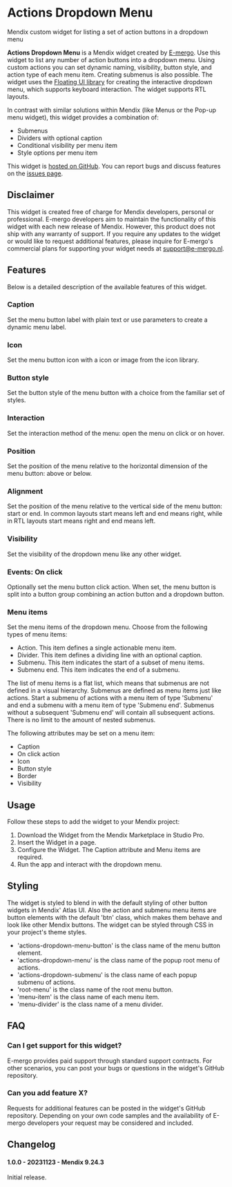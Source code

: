 # Actions Dropdown Menu

Mendix custom widget for listing a set of action buttons in a dropdown menu

**Actions Dropdown Menu** is a Mendix widget created by [E-mergo](https://www.e-mergo.nl). Use this widget to list any number of action buttons into a dropdown menu. Using custom actions you can set dynamic naming, visibility, button style, and action type of each menu item. Creating submenus is also possible. The widget uses the [Floating UI library](https://floating-ui.com/) for creating the interactive dropdown menu, which supports keyboard interaction. The widget supports RTL layouts.

In contrast with similar solutions within Mendix (like Menus or the Pop-up menu widget), this widget provides a combination of:

-   Submenus
-   Dividers with optional caption
-   Conditional visibility per menu item
-   Style options per menu item

This widget is [hosted on GitHub](https://github.com/e-mergo/mx-emergo-actions-dropdown-menu). You can report bugs and discuss features on the [issues page](https://github.com/e-mergo/mx-emergo-actions-dropdown-menu/issues).

## Disclaimer

This widget is created free of charge for Mendix developers, personal or professional. E-mergo developers aim to maintain the functionality of this widget with each new release of Mendix. However, this product does not ship with any warranty of support. If you require any updates to the widget or would like to request additional features, please inquire for E-mergo's commercial plans for supporting your widget needs at support@e-mergo.nl.

## Features

Below is a detailed description of the available features of this widget.

### Caption

Set the menu button label with plain text or use parameters to create a dynamic menu label.

### Icon

Set the menu button icon with a icon or image from the icon library.

### Button style

Set the button style of the menu button with a choice from the familiar set of styles.

### Interaction

Set the interaction method of the menu: open the menu on click or on hover.

### Position

Set the position of the menu relative to the horizontal dimension of the menu button: above or below.

### Alignment

Set the position of the menu relative to the vertical side of the menu button: start or end. In common layouts start means left and end means right, while in RTL layouts start means right and end means left.

### Visibility

Set the visibility of the dropdown menu like any other widget.

### Events: On click

Optionally set the menu button click action. When set, the menu button is split into a button group combining an action button and a dropdown button.

### Menu items

Set the menu items of the dropdown menu. Choose from the following types of menu items:

-   Action. This item defines a single actionable menu item.
-   Divider. This item defines a dividing line with an optional caption.
-   Submenu. This item indicates the start of a subset of menu items.
-   Submenu end. This item indicates the end of a submenu.

The list of menu items is a flat list, which means that submenus are not defined in a visual hierarchy. Submenus are defined as menu items just like actions. Start a submenu of actions with a menu item of type 'Submenu' and end a submenu with a menu item of type 'Submenu end'. Submenus without a subsequent 'Submenu end' will contain all subsequent actions. There is no limit to the amount of nested submenus.

The following attributes may be set on a menu item:

-   Caption
-   On click action
-   Icon
-   Button style
-   Border
-   Visibility

## Usage

Follow these steps to add the widget to your Mendix project:

1. Download the Widget from the Mendix Marketplace in Studio Pro.
2. Insert the Widget in a page.
3. Configure the Widget. The Caption attribute and Menu items are required.
4. Run the app and interact with the dropdown menu.

## Styling

The widget is styled to blend in with the default styling of other button widgets in Mendix' Atlas UI. Also the action and submenu menu items are button elements with the default 'btn' class, which makes them behave and look like other Mendix buttons. The widget can be styled through CSS in your project's theme styles.

-   'actions-dropdown-menu-button' is the class name of the menu button element.
-   'actions-dropdown-menu' is the class name of the popup root menu of actions.
-   'actions-dropdown-submenu' is the class name of each popup submenu of actions.
-   'root-menu' is the class name of the root menu button.
-   'menu-item' is the class name of each menu item.
-   'menu-divider' is the class name of a menu divider.

## FAQ

### Can I get support for this widget?

E-mergo provides paid support through standard support contracts. For other scenarios, you can post your bugs or questions in the widget's GitHub repository.

### Can you add feature X?

Requests for additional features can be posted in the widget's GitHub repository. Depending on your own code samples and the availability of E-mergo developers your request may be considered and included.

## Changelog

#### 1.0.0 - 20231123 - Mendix 9.24.3

Initial release.
